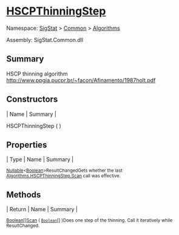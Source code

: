 # [HSCPThinningStep](./HSCPThinningStep.md)

Namespace: [SigStat]() > [Common](./../README.md) > [Algorithms](./README.md)

Assembly: SigStat.Common.dll

## Summary
HSCP thinning algorithm  http://www.ppgia.pucpr.br/~facon/Afinamento/1987holt.pdf

## Constructors

| Name | Summary | 

HSCPThinningStep (  )<sub></sub>


## Properties

| Type | Name | Summary | 

<sub>[Nullable](https://docs.microsoft.com/en-us/dotnet/api/System.Nullable-1)\<[Boolean](https://docs.microsoft.com/en-us/dotnet/api/System.Boolean)></sub><sub>ResultChanged</sub><sub>Gets whether the last [Algorithms.HSCPThinningStep.Scan](https://github.com/hargitomi97/sigstat/blob/master/docs/md/SigStat/Common/Algorithms/HSCPThinningStep.md) call was effective.</sub>


## Methods

| Return | Name | Summary | 

<sub>[Boolean](https://docs.microsoft.com/en-us/dotnet/api/System.Boolean)[]</sub><sub>[Scan](./Methods/HSCPThinningStep-100664156.md) ( [`Boolean`](https://docs.microsoft.com/en-us/dotnet/api/System.Boolean)[] )</sub><sub>Does one step of the thinning. Call it iteratively while ResultChanged.</sub>


